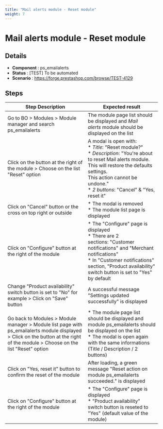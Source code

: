 ```yaml
---
title: "Mail alerts module - Reset module"
weight: 7
---
```


# Mail alerts module - Reset module
## Details
* **Component** : ps_emailalerts
* **Status** : [TEST] To be automated
* **Scenario** : https://forge.prestashop.com/browse/TEST-4129

## Steps
| Step Description | Expected result |
| ----- | ----- |
| Go to BO > Modules > Module manager and search ps_emailalerts | The module page list should be displayed and *Mail alerts* module should be displayed on the list |
| Click on the button at the right of the module > Choose on the list "Reset" option | A modal is open with:<br> * *Title*: "Reset module?"<br> * *Description*: "You're about to reset Mail alerts module.<br>This will restore the defaults settings.<br>This action cannot be undone."<br> * *2 buttons*: "Cancel" & "Yes, reset it" |
| Click on "Cancel" button or the cross on top right or outside | * The modal is removed<br> * The module list page is displayed |
| Click on "Configure" button at the right of the module | * The "Configure" page is displayed<br> * There are 2 sections: "Customer notifications" and "Merchant notifications"<br> * In "Customer notifications" section, "Product availability" switch button is set to "Yes" by default |
| Change "Product availability" switch button is set to "No" for example > Click on "Save" button | A successful message "Settings updated successfully" is displayed |
| Go back to Modules > Module manager > Module list page with ps_emailalerts module displayed > Click on the button at the right of the module > Choose on the list "Reset" option | * The module page list should be displayed and module ps_emailalerts should be displayed on the list<br> * The modal is open again with the same informations (Title / Description / 2 buttons) |
| Click on "Yes, reset it" button to confirm the reset of the module | After loading, a green message "Reset action on module ps_emailalerts succeeded." is displayed |
| Click on "Configure" button at the right of the module | * The "Configure" page is displayed<br> * "Product availability" switch button is reseted to "Yes" (default value of the module) |